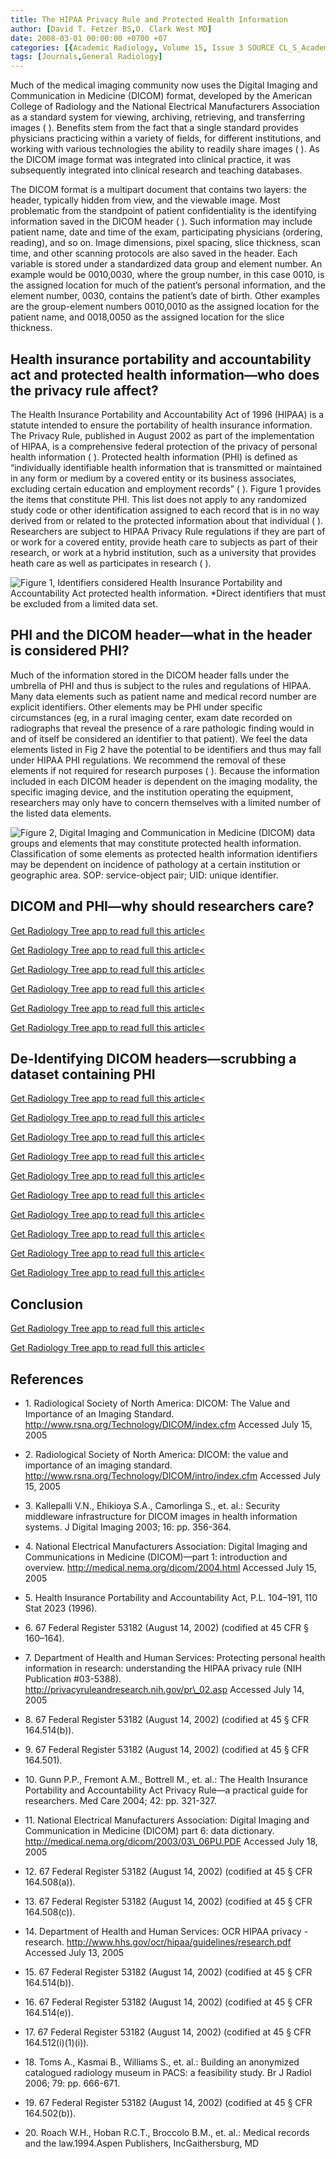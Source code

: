 ```yaml
---
title: The HIPAA Privacy Rule and Protected Health Information
author: [David T. Fetzer BS,O. Clark West MD]
date: 2008-03-01 00:00:00 +0700 +07
categories: [{Academic Radiology, Volume 15, Issue 3 SOURCE CL_S_AcademicRadiologyVolume15Issue3 1}]
tags: [Journals,General Radiology]
---
```

Much of the medical imaging community now uses the Digital Imaging and Communication in Medicine (DICOM) format, developed by the American College of Radiology and the National Electrical Manufacturers Association as a standard system for viewing, archiving, retrieving, and transferring images ( ). Benefits stem from the fact that a single standard provides physicians practicing within a variety of fields, for different institutions, and working with various technologies the ability to readily share images ( ). As the DICOM image format was integrated into clinical practice, it was subsequently integrated into clinical research and teaching databases.

The DICOM format is a multipart document that contains two layers: the header, typically hidden from view, and the viewable image. Most problematic from the standpoint of patient confidentiality is the identifying information saved in the DICOM header ( ). Such information may include patient name, date and time of the exam, participating physicians (ordering, reading), and so on. Image dimensions, pixel spacing, slice thickness, scan time, and other scanning protocols are also saved in the header. Each variable is stored under a standardized data group and element number. An example would be 0010,0030, where the group number, in this case 0010, is the assigned location for much of the patient’s personal information, and the element number, 0030, contains the patient’s date of birth. Other examples are the group-element numbers 0010,0010 as the assigned location for the patient name, and 0018,0050 as the assigned location for the slice thickness.

## Health insurance portability and accountability act and protected health information—who does the privacy rule affect?

The Health Insurance Portability and Accountability Act of 1996 (HIPAA) is a statute intended to ensure the portability of health insurance information. The Privacy Rule, published in August 2002 as part of the implementation of HIPAA, is a comprehensive federal protection of the privacy of personal health information ( ). Protected health information (PHI) is defined as “individually identifiable health information that is transmitted or maintained in any form or medium by a covered entity or its business associates, excluding certain education and employment records” ( ).  Figure 1 provides the items that constitute PHI. This list does not apply to any randomized study code or other identification assigned to each record that is in no way derived from or related to the protected information about that individual ( ). Researchers are subject to HIPAA Privacy Rule regulations if they are part of or work for a covered entity, provide heath care to subjects as part of their research, or work at a hybrid institution, such as a university that provides heath care as well as participates in research ( ).

![Figure 1, Identifiers considered Health Insurance Portability and Accountability Act protected health information. *Direct identifiers that must be excluded from a limited data set.](https://storage.googleapis.com/dl.dentistrykey.com/clinical/TheHIPAAPrivacyRuleandProtectedHealthInformation/0_1s20S1076633207006848.jpg)

## PHI and the DICOM header—what in the header is considered PHI?

Much of the information stored in the DICOM header falls under the umbrella of PHI and thus is subject to the rules and regulations of HIPAA. Many data elements such as patient name and medical record number are explicit identifiers. Other elements may be PHI under specific circumstances (eg, in a rural imaging center, exam date recorded on radiographs that reveal the presence of a rare pathologic finding would in and of itself be considered an identifier to that patient). We feel the data elements listed in  Fig 2 have the potential to be identifiers and thus may fall under HIPAA PHI regulations. We recommend the removal of these elements if not required for research purposes ( ). Because the information included in each DICOM header is dependent on the imaging modality, the specific imaging device, and the institution operating the equipment, researchers may only have to concern themselves with a limited number of the listed data elements.

![Figure 2, Digital Imaging and Communication in Medicine (DICOM) data groups and elements that may constitute protected health information. Classification of some elements as protected health information identifiers may be dependent on incidence of pathology at a certain institution or geographic area. SOP: service-object pair; UID: unique identifier.](https://storage.googleapis.com/dl.dentistrykey.com/clinical/TheHIPAAPrivacyRuleandProtectedHealthInformation/1_1s20S1076633207006848.jpg)

## DICOM and PHI—why should researchers care?

[Get Radiology Tree app to read full this article<](https://clinicalpub.com/app)

[Get Radiology Tree app to read full this article<](https://clinicalpub.com/app)

[Get Radiology Tree app to read full this article<](https://clinicalpub.com/app)

[Get Radiology Tree app to read full this article<](https://clinicalpub.com/app)

[Get Radiology Tree app to read full this article<](https://clinicalpub.com/app)

[Get Radiology Tree app to read full this article<](https://clinicalpub.com/app)

## De-Identifying DICOM headers—scrubbing a dataset containing PHI

[Get Radiology Tree app to read full this article<](https://clinicalpub.com/app)

[Get Radiology Tree app to read full this article<](https://clinicalpub.com/app)

[Get Radiology Tree app to read full this article<](https://clinicalpub.com/app)

[Get Radiology Tree app to read full this article<](https://clinicalpub.com/app)

[Get Radiology Tree app to read full this article<](https://clinicalpub.com/app)

[Get Radiology Tree app to read full this article<](https://clinicalpub.com/app)

[Get Radiology Tree app to read full this article<](https://clinicalpub.com/app)

[Get Radiology Tree app to read full this article<](https://clinicalpub.com/app)

[Get Radiology Tree app to read full this article<](https://clinicalpub.com/app)

[Get Radiology Tree app to read full this article<](https://clinicalpub.com/app)

## Conclusion

[Get Radiology Tree app to read full this article<](https://clinicalpub.com/app)

[Get Radiology Tree app to read full this article<](https://clinicalpub.com/app)

## References

- 1\. Radiological Society of North America: DICOM: The Value and Importance of an Imaging Standard. http://www.rsna.org/Technology/DICOM/index.cfm Accessed July 15, 2005


- 2\. Radiological Society of North America: DICOM: the value and importance of an imaging standard. http://www.rsna.org/Technology/DICOM/intro/index.cfm Accessed July 15, 2005


- 3\. Kallepalli V.N., Ehikioya S.A., Camorlinga S., et. al.: Security middleware infrastructure for DICOM images in health information systems. J Digital Imaging 2003; 16: pp. 356-364.


- 4\. National Electrical Manufacturers Association: Digital Imaging and Communications in Medicine (DICOM)—part 1: introduction and overview. http://medical.nema.org/dicom/2004.html Accessed July 15, 2005


- 5\.  Health Insurance Portability and Accountability Act, P.L. 104–191, 110 Stat 2023 (1996).


- 6\.  67 Federal Register 53182 (August 14, 2002) (codified at 45 CFR § 160–164).


- 7\. Department of Health and Human Services: Protecting personal health information in research: understanding the HIPAA privacy rule (NIH Publication #03-5388). http://privacyruleandresearch.nih.gov/pr\_02.asp Accessed July 14, 2005


- 8\.  67 Federal Register 53182 (August 14, 2002) (codified at 45 § CFR 164.514(b)).


- 9\.  67 Federal Register 53182 (August 14, 2002) (codified at 45 § CFR 164.501).


- 10\. Gunn P.P., Fremont A.M., Bottrell M., et. al.: The Health Insurance Portability and Accountability Act Privacy Rule—a practical guide for researchers. Med Care 2004; 42: pp. 321-327.


- 11\. National Electrical Manufacturers Association: Digital Imaging and Communication in Medicine (DICOM) part 6: data dictionary. http://medical.nema.org/dicom/2003/03\_06PU.PDF Accessed July 18, 2005


- 12\.  67 Federal Register 53182 (August 14, 2002) (codified at 45 § CFR 164.508(a)).


- 13\.  67 Federal Register 53182 (August 14, 2002) (codified at 45 § CFR 164.508(c)).


- 14\. Department of Health and Human Services: OCR HIPAA privacy - research. http://www.hhs.gov/ocr/hipaa/guidelines/research.pdf Accessed July 13, 2005


- 15\.  67 Federal Register 53182 (August 14, 2002) (codified at 45 § CFR 164.514(b)).


- 16\.  67 Federal Register 53182 (August 14, 2002) (codified at 45 § CFR 164.514(e)).


- 17\.  67 Federal Register 53182 (August 14, 2002) (codified at 45 § CFR 164.512(i)(1)(i)).


- 18\. Toms A., Kasmai B., Williams S., et. al.: Building an anonymized catalogued radiology museum in PACS: a feasibility study. Br J Radiol 2006; 79: pp. 666-671.


- 19\.  67 Federal Register 53182 (August 14, 2002) (codified at 45 § CFR 164.502(b)).


- 20\. Roach W.H., Hoban R.C.T., Broccolo B.M., et. al.: Medical records and the law.1994.Aspen Publishers, IncGaithersburg, MD